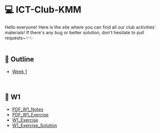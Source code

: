 # :computer: ICT-Club-KMM
Hello everyone! Here is the site where you can find all our club activities' materials! If there's any bug or better solution, don't hesitate to pull requests~:sparkles::sparkles:
<br><br>

## :pushpin: Outline
- [Week 1](#balloon-w1)

<br>

## :balloon: W1
- [PDF_W1_Notes](https://drive.google.com/file/d/1ZPF-R9N115jEW_Nl9UAG2xa4Rwu3mSUN/view?usp=sharing)
- [PDF_W1_Exercise](https://drive.google.com/file/d/1ZPF-R9N115jEW_Nl9UAG2xa4Rwu3mSUN/view?usp=sharing)
- [W1_Exercise](https://github.com/nwjun/ICT-Club-KMM/tree/main/W1/Exercise)
- [W1_Exercise_Solution](https://github.com/nwjun/ICT-Club-KMM/blob/main/W1/Exercise/W1_Exercise_Solution.py)
